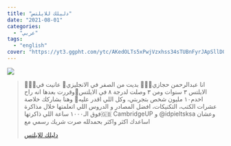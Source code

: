 ```yaml
---
title: "دليلك للايلتس"
date: "2021-08-01"
categories:
  - "عربي"
tags:
  - "english"
cover: "https://yt3.ggpht.com/ytc/AKedOLTs5xPwjVzxhss34sTUBnFyrJApSllD0pa3oQaOhw=s88-c-k-c0x00ffffff-no-rj"
---
```


![](https://yt3.ggpht.com/ytc/AKedOLQjV5YivGn7TafZg3NAdK5GmAYyN520TBM1bZQmUQ=s176-c-k-c0x00ffffff-no-rj)

> 🙅🏻‍♂️انا عبدالرحمن حجازي💂🏻‍♀️ بديت من الصفر في الانجليزي🔑 عانيت في الايلتس ٣ سنوات ومن ٣ وصلت لدرجة ٨ في الايلتس💛وقررت بعدها انه راح اخدم١٠ مليون شخص بتجربتي، وكل اللي اقدر عليه💎 وهنا بشاركك خلاصة عشرات الكتب، التكنيكات، افضل المصادر و الدروس اللي اتعلمتها خلال مذاكرة فوق الـ١٠٠٠ ساعة اللي ذاكرتها🇬🇧‏ CambridgeUP و @idpieltsksa وعشان اساعدك اكثر واكثر بحمدلله صرت شريك رسمي مع
>
> [دليلك للايلتس](https://www.youtube.com/channel/UCDJhR5ozxY4EFGbpz140EJw)
